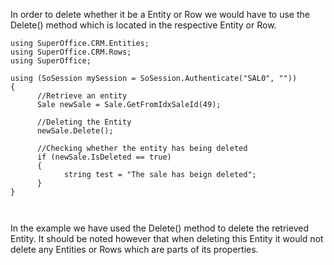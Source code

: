 <properties date="2016-05-11"
SortOrder="76"
/>

In order to delete whether it be a Entity or Row we would have to use the Delete() method which is located in the respective Entity or Row.

 

```
using SuperOffice.CRM.Entities;
using SuperOffice.CRM.Rows;
using SuperOffice;
 
using (SoSession mySession = SoSession.Authenticate("SAL0", ""))
{
      //Retrieve an entity
      Sale newSale = Sale.GetFromIdxSaleId(49);
 
      //Deleting the Entity
      newSale.Delete();
 
      //Checking whether the entity has being deleted
      if (newSale.IsDeleted == true)
      {
            string test = "The sale has beign deleted";
      }
}

 
```

In the example we have used the Delete() method to delete the retrieved Entity. It should be noted however that when deleting this Entity it would not delete any Entities or Rows which are parts of its properties.

 
